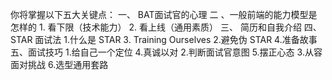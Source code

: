 你将掌握以下五大关键点：
 一、      BAT面试官的心理
二 、一般前端的能力模型是怎样的
     1. 看下限（技术能力）
     2. 看上线（通用素质）
三、 简历和自我介绍
四、 STAR 面试法
     1.什么是 STAR              3. Training Ourselves
     2.避免伪 STAR              4.准备故事
五、面试技巧
    1.给自己一个定位            4.真诚以对
    2.判断面试官意图            5.摆正心态
    3.从容面对挑战              6.选型通用套路